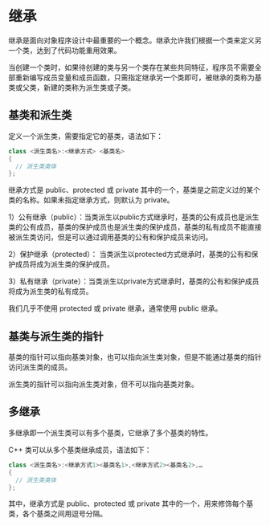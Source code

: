 # 继承

继承是面向对象程序设计中最重要的一个概念。继承允许我们根据一个类来定义另一个类，达到了代码功能重用效果。

当创建一个类时，如果待创建的类与另一个类存在某些共同特征，程序员不需要全部重新编写成员变量和成员函数，只需指定继承另一个类即可，被继承的类称为基类或父类，新建的类称为派生类或子类。

## 基类和派生类
定义一个派生类，需要指定它的基类，语法如下：

```c++
class <派生类名>:<继承方式> <基类名>
{
  // 派生类类体
};
```
继承方式是 public、protected 或 private 其中的一个，基类是之前定义过的某个类的名称。如果未指定继承方式，则默认为 private。

1）公有继承（public）：当类派生以public方式继承时，基类的公有成员也是派生类的公有成员，基类的保护成员也是派生类的保护成员，基类的私有成员不能直接被派生类访问，但是可以通过调用基类的公有和保护成员来访问。

2）保护继承（protected）： 当类派生以protected方式继承时，基类的公有和保护成员将成为派生类的保护成员。

3）私有继承（private）：当类派生以private方式继承时，基类的公有和保护成员将成为派生类的私有成员。

我们几乎不使用 protected 或 private 继承，通常使用 public 继承。

## 基类与派生类的指针
基类的指针可以指向基类对象，也可以指向派生类对象，但是不能通过基类的指针访问派生类的成员。

派生类的指针可以指向派生类对象，但不可以指向基类对象。

## 多继承
多继承即一个派生类可以有多个基类，它继承了多个基类的特性。

C++ 类可以从多个基类继承成员，语法如下：
```c++
class <派生类名>:<继承方式1><基类名1>,<继承方式2><基类名2>,…
{
  // 派生类类体
};
```
其中，继承方式是 public、protected 或 private 其中的一个，用来修饰每个基类，各个基类之间用逗号分隔。